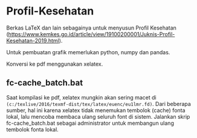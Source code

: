 # Profil-Kesehatan
Berkas LaTeX dan lain sebagainya untuk menyusun Profil Kesehatan (https://www.kemkes.go.id/article/view/19100200001/Juknis-Profil-Kesehatan-2019.html).

Untuk pembuatan grafik memerlukan python, numpy dan pandas.

Konversi ke pdf menggunakan xelatex.

## fc-cache_batch.bat
Saat kompilasi ke pdf, xelatex mungkin akan sering macet di `(c:/texlive/2016/texmf-dist/tex/latex/euenc/eu1lmr.fd)`. Dari beberapa sumber, hal ini karena xelatex tidak menemukan tembolok (cache) fonta lokal, lalu mencoba membaca ulang seluruh font di sistem. Jalankan skrip fc-cache_batch.bat sebagai administrator untuk membangun ulang tembolok fonta lokal.
